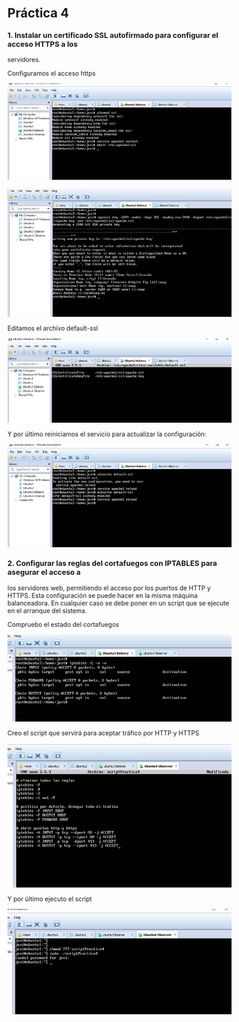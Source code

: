 # Práctica 4

### 1. Instalar un certificado SSL autofirmado para configurar el acceso HTTPS a los
servidores.

Configuramos el acceso https

![GitHub Logo](Ejercicio1_1.JPG)

![GitHub Logo](Ejercicio1_2.JPG)

Editamos el archivo default-ssl

![GitHub Logo](Ejercicio1_3.JPG)

Y por último reiniciamos el servicio para actualizar la configuración:

![GitHub Logo](Ejercicio1_4.JPG)

### 2. Configurar las reglas del cortafuegos con IPTABLES para asegurar el acceso a
los servidores web, permitiendo el acceso por los puertos de HTTP y HTTPS.
Esta configuración se puede hacer en la misma máquina balanceadora. En
cualquier caso se debe poner en un script que se ejecute en el arranque del
sistema.

Compruebo el estado del cortafuegos

![GitHub Logo](Ejercicio2_1.JPG)

Creo el script que servirá para aceptar tráfico por HTTP y HTTPS

![GitHub Logo](Ejercicio2_2.JPG)

Y por último ejecuto el script

![GitHub Logo](Ejercicio2_3.JPG)
